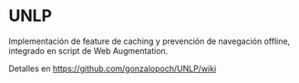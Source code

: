 # UNLP
Implementación de feature de caching y prevención de navegación offline, integrado en script de Web Augmentation.

Detalles en https://github.com/gonzalopoch/UNLP/wiki

